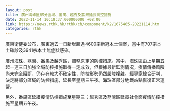 ```yaml
---
layout: post
title: 廣州海珠區部分區域、番禺、越秀及荔灣延長防控措施
date: 2022-11-14 10:18:37.000000000 +08:00
link: https://news.rthk.hk/rthk/ch/component/k2/1675465-20221114.htm
categories: rthk
---
```


廣東衛健委公布，廣東過去一日新增超過4600宗新冠本土個案，當中有707宗本土確診及3941宗本土無症狀感染。

廣州海珠、荔灣、番禺及越秀區，調整原定的防控措施。當中，海珠區由上星期五起一連三日加強全域防控措施取得一定成效，但根據最新監測情况，疫情傳播風險尚未完全阻斷，仍存在較大不確定性，防控形勢仍然嚴峻複雜。經專家綜合研判，決定將部分區域的防控措施，延長至星期三午夜。海珠區部分地鐵站點恢復正常運營。

另外，番禺區延續疫情防控措施至星期三；越秀區及荔灣區延長社會面疫情防控措施至星期五午夜。
